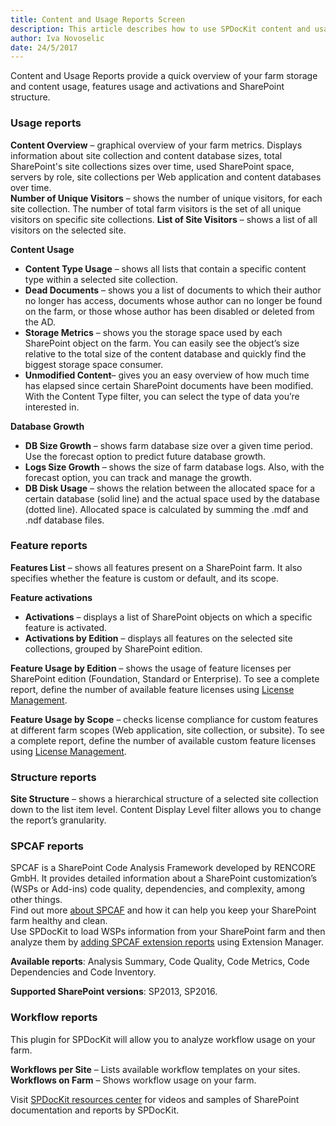 ```yaml
---
title: Content and Usage Reports Screen
description: This article describes how to use SPDocKit content and usage section to quickly get an overview of your farm storage and content usage, features usage and activations and SharePoint structure.
author: Iva Novoselic
date: 24/5/2017
---
```


Content and Usage Reports provide a quick overview of your farm storage and content usage, features usage and activations and SharePoint structure.


### Usage reports
__Content Overview__ – graphical overview of your farm metrics. Displays information about site collection and content database sizes, total SharePoint's site collections sizes over time, used SharePoint space, servers by role, site collections per Web application and content databases over time.  
__Number of Unique Visitors__ – shows the number of unique visitors, for each site collection. The number of total farm visitors is the set of all unique visitors on specific site collections.
__List of Site Visitors__ – shows a list of all visitors on the selected site. 

__Content Usage__
  * __Content Type Usage__ – shows all lists that contain a specific content type within a selected site collection.  
  * __Dead Documents__ – shows you a list of documents to which their author no longer has access, documents whose author can no longer be found on the farm, or those whose author has been disabled or deleted from the AD.  
  * __Storage Metrics__ – shows you the storage space used by each SharePoint object on the farm. You can easily see the object’s size relative to the total size of the content database and quickly find the biggest storage space consumer.  
  * __Unmodified Content__– gives you an easy overview of how much time has elapsed since certain SharePoint documents have been modified. With the Content Type filter, you can select the type of data you’re interested in.  

__Database Growth__  
  * __DB Size Growth__ – shows farm database size over a given time period. Use the forecast option to predict future database growth.
  * __Logs Size Growth__ – shows the size of farm database logs. Also, with the forecast option, you can track and manage the growth.
  * __DB Disk Usage__ – shows the relation between the allocated space for a certain database (solid line) and the actual space used by the database (dotted line). Allocated space is calculated by summing the .mdf and .ndf database files.

### Feature reports
__Features List__ – shows all features present on a SharePoint farm. It also specifies whether the feature is custom or default, and its scope. 

__Feature activations__
  * __Activations__ – displays a list of SharePoint objects on which a specific feature is activated.
 * __Activations by Edition__ – displays all features on the selected site collections, grouped by SharePoint edition.  

__Feature Usage by Edition__ – shows the usage of feature licenses per SharePoint edition (Foundation, Standard or Enterprise). To see a complete report, define the number of available feature licenses using [License Management](#internal/get-to-know-spdockit/backstage-screen/license-management).

__Feature Usage by Scope__ – checks license compliance for custom features at different farm scopes (Web application, site collection, or subsite). To see a complete report, define the number of available custom feature licenses using [License Management](#internal/get-to-know-spdockit/backstage-screen/license-management).

### Structure reports
__Site Structure__ – shows a hierarchical structure of a selected site collection down to the list item level. Content Display Level filter allows you to change the report’s granularity.

### SPCAF reports
SPCAF is a SharePoint Code Analysis Framework developed by RENCORE GmbH. It provides detailed information about a SharePoint customization’s (WSPs or Add-ins) code quality, dependencies, and complexity, among other things.  
Find out more [about SPCAF](https://www.spcaf.com/) and how it can help you keep your SharePoint farm healthy and clean.       
Use SPDocKit to load WSPs information from your SharePoint farm and then analyze them by [adding SPCAF extension reports](#internal/how-to/reports/install-spdockit-extensions) using Extension Manager. 

__Available reports__: Analysis Summary, Code Quality, Code Metrics, Code Dependencies and Code Inventory.  

__Supported SharePoint versions__: SP2013, SP2016.

### Workflow reports
This plugin for SPDocKit will allow you to analyze workflow usage on your farm.

__Workflows per Site__ – Lists available workflow templates on your sites.  
__Workflows on Farm__ – Shows workflow usage on your farm.

Visit [SPDocKit resources center](https://www.spdockit.com/resources/reports) for videos and samples of SharePoint documentation and reports by SPDocKit.
